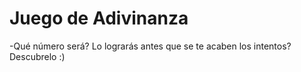 # Juego de Adivinanza

-Qué número será? Lo lograrás antes que se te acaben los intentos? Descubrelo :)
